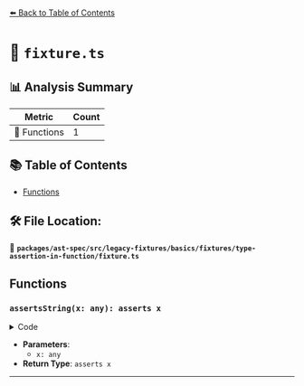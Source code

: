 [⬅️ Back to Table of Contents](../../../../../../../index.md)

# 📄 `fixture.ts`

## 📊 Analysis Summary

| Metric | Count |
|--------|-------|
| 🔧 Functions | 1 |

## 📚 Table of Contents

- [Functions](#functions)

## 🛠️ File Location:
📂 **`packages/ast-spec/src/legacy-fixtures/basics/fixtures/type-assertion-in-function/fixture.ts`**

## Functions

### `assertsString(x: any): asserts x`

<details><summary>Code</summary>

```ts
function assertsString(x: any): asserts x {
  return;
}
```
</details>

- **Parameters**:
  - `x: any`
- **Return Type**: `asserts x`

---